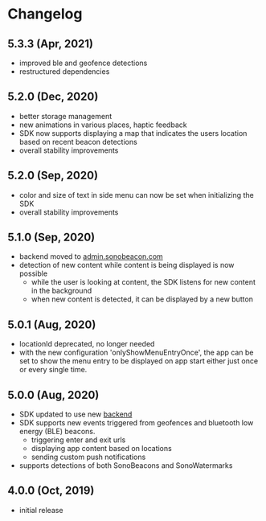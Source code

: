 Changelog
=====================

## 5.3.3 (Apr, 2021)
- improved ble and geofence detections
- restructured dependencies


## 5.2.0 (Dec, 2020)
- better storage management
- new animations in various places, haptic feedback
- SDK now supports displaying a map that indicates the users location based on recent beacon detections
- overall stability improvements

## 5.2.0 (Sep, 2020)
- color and size of text in side menu can now be set when initializing the SDK
- overall stability improvements

## 5.1.0 (Sep, 2020)
- backend moved to [admin.sonobeacon.com](https://admin.sonobeacon.com/)
- detection of new content while content is being displayed is now possible
	- while the user is looking at content, the SDK listens for new content in the background
	- when new content is detected, it can be displayed by a new button

## 5.0.1 (Aug, 2020)
- locationId deprecated, no longer needed
- with the new configuration 'onlyShowMenuEntryOnce', the app can be set to show the menu entry to be displayed on app start either just once or every single time.

## 5.0.0 (Aug, 2020)
- SDK updated to use new [backend](https://app2.sonobeacon.com/sonosystem)
- SDK supports new events triggered from geofences and bluetooth low energy (BLE) beacons.
	- triggering enter and exit urls
	- displaying app content based on locations
	- sending custom push notifications
- supports detections of both SonoBeacons and SonoWatermarks

## 4.0.0 (Oct, 2019)
- initial release
